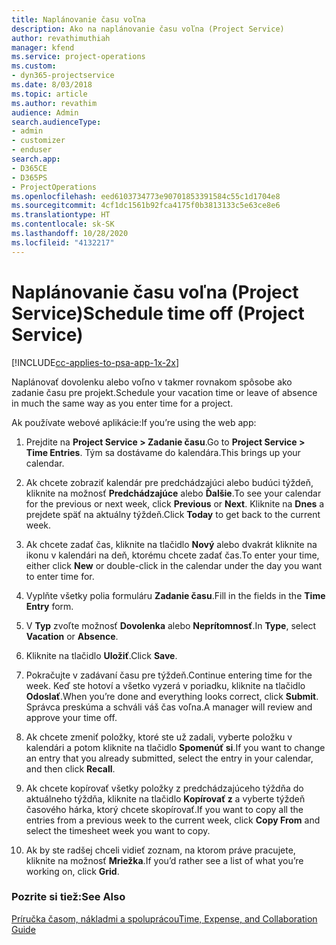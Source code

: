 ```yaml
---
title: Naplánovanie času voľna
description: Ako na naplánovanie času voľna (Project Service)
author: revathimuthiah
manager: kfend
ms.service: project-operations
ms.custom:
- dyn365-projectservice
ms.date: 8/03/2018
ms.topic: article
ms.author: revathim
audience: Admin
search.audienceType:
- admin
- customizer
- enduser
search.app:
- D365CE
- D365PS
- ProjectOperations
ms.openlocfilehash: eed6103734773e90701853391584c55c1d1704e8
ms.sourcegitcommit: 4cf1dc1561b92fca4175f0b3813133c5e63ce8e6
ms.translationtype: HT
ms.contentlocale: sk-SK
ms.lasthandoff: 10/28/2020
ms.locfileid: "4132217"
---
```

# <a name="schedule-time-off-project-service"></a><span data-ttu-id="26211-103">Naplánovanie času voľna (Project Service)</span><span class="sxs-lookup"><span data-stu-id="26211-103">Schedule time off (Project Service)</span></span>

[!INCLUDE[cc-applies-to-psa-app-1x-2x](../includes/cc-applies-to-psa-app-1x-2x.md)]

<span data-ttu-id="26211-104">Naplánovať dovolenku alebo voľno v takmer rovnakom spôsobe ako zadanie času pre projekt.</span><span class="sxs-lookup"><span data-stu-id="26211-104">Schedule your vacation time or leave of absence in much the same way as you enter time for a project.</span></span>  
  
 <span data-ttu-id="26211-105">Ak používate webové aplikácie:</span><span class="sxs-lookup"><span data-stu-id="26211-105">If you’re using the web app:</span></span>  
  
1.  <span data-ttu-id="26211-106">Prejdite na **Project Service > Zadanie času**.</span><span class="sxs-lookup"><span data-stu-id="26211-106">Go to **Project Service > Time Entries**.</span></span> <span data-ttu-id="26211-107">Tým sa dostávame do kalendára.</span><span class="sxs-lookup"><span data-stu-id="26211-107">This brings up your calendar.</span></span>  
  
2.  <span data-ttu-id="26211-108">Ak chcete zobraziť kalendár pre predchádzajúci alebo budúci týždeň, kliknite na možnosť **Predchádzajúce** alebo **Ďalšie**.</span><span class="sxs-lookup"><span data-stu-id="26211-108">To see your calendar for the previous or next week, click **Previous** or **Next**.</span></span> <span data-ttu-id="26211-109">Kliknite na **Dnes** a prejdete späť na aktuálny týždeň.</span><span class="sxs-lookup"><span data-stu-id="26211-109">Click **Today** to get back to the current week.</span></span>  
  
3.  <span data-ttu-id="26211-110">Ak chcete zadať čas, kliknite na tlačidlo **Nový** alebo dvakrát kliknite na ikonu v kalendári na deň, ktorému chcete zadať čas.</span><span class="sxs-lookup"><span data-stu-id="26211-110">To enter your time, either click **New** or double-click in the calendar under the day you want to enter time for.</span></span>  
  
4.  <span data-ttu-id="26211-111">Vyplňte všetky polia formuláru **Zadanie času**.</span><span class="sxs-lookup"><span data-stu-id="26211-111">Fill in the fields in the **Time Entry** form.</span></span>  
  
5.  <span data-ttu-id="26211-112">V **Typ** zvoľte možnosť **Dovolenka** alebo **Neprítomnosť**.</span><span class="sxs-lookup"><span data-stu-id="26211-112">In **Type**, select **Vacation** or **Absence**.</span></span>  
  
6.  <span data-ttu-id="26211-113">Kliknite na tlačidlo **Uložiť**.</span><span class="sxs-lookup"><span data-stu-id="26211-113">Click **Save**.</span></span>  
  
7.  <span data-ttu-id="26211-114">Pokračujte v zadávaní času pre týždeň.</span><span class="sxs-lookup"><span data-stu-id="26211-114">Continue entering time for the week.</span></span> <span data-ttu-id="26211-115">Keď ste hotoví a všetko vyzerá v poriadku, kliknite na tlačidlo **Odoslať**.</span><span class="sxs-lookup"><span data-stu-id="26211-115">When you’re done and everything looks correct, click **Submit**.</span></span> <span data-ttu-id="26211-116">Správca preskúma a schváli váš čas voľna.</span><span class="sxs-lookup"><span data-stu-id="26211-116">A manager will review and approve your time off.</span></span>  
  
8.  <span data-ttu-id="26211-117">Ak chcete zmeniť položky, ktoré ste už zadali, vyberte položku v kalendári a potom kliknite na tlačidlo **Spomenúť si**.</span><span class="sxs-lookup"><span data-stu-id="26211-117">If you want to change an entry that you already submitted, select the entry in your calendar, and then click **Recall**.</span></span>  
  
9. <span data-ttu-id="26211-118">Ak chcete kopírovať všetky položky z predchádzajúceho týždňa do aktuálneho týždňa, kliknite na tlačidlo **Kopírovať z** a vyberte týždeň časového hárka, ktorý chcete skopírovať.</span><span class="sxs-lookup"><span data-stu-id="26211-118">If you want to copy all the entries from a previous week to the current week, click **Copy From** and select the timesheet week you want to copy.</span></span>  
  
10. <span data-ttu-id="26211-119">Ak by ste radšej chceli vidieť zoznam, na ktorom práve pracujete, kliknite na možnosť **Mriežka**.</span><span class="sxs-lookup"><span data-stu-id="26211-119">If you’d rather see a list of what you’re working on, click **Grid**.</span></span>  
  
### <a name="see-also"></a><span data-ttu-id="26211-120">Pozrite si tiež:</span><span class="sxs-lookup"><span data-stu-id="26211-120">See Also</span></span>  
 [<span data-ttu-id="26211-121">Príručka časom, nákladmi a spoluprácou</span><span class="sxs-lookup"><span data-stu-id="26211-121">Time, Expense, and Collaboration Guide</span></span>](../psa/time-expense-collaboration-guide.md)
